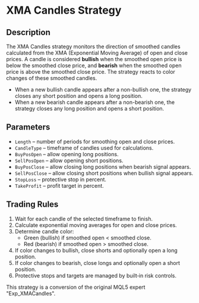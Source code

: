 # XMA Candles Strategy

## Description
The XMA Candles strategy monitors the direction of smoothed candles calculated from the XMA (Exponential Moving Average) of open and close prices. A candle is considered **bullish** when the smoothed open price is below the smoothed close price, and **bearish** when the smoothed open price is above the smoothed close price. The strategy reacts to color changes of these smoothed candles.

- When a new bullish candle appears after a non-bullish one, the strategy closes any short position and opens a long position.
- When a new bearish candle appears after a non-bearish one, the strategy closes any long position and opens a short position.

## Parameters
- `Length` – number of periods for smoothing open and close prices.
- `CandleType` – timeframe of candles used for calculations.
- `BuyPosOpen` – allow opening long positions.
- `SellPosOpen` – allow opening short positions.
- `BuyPosClose` – allow closing long positions when bearish signal appears.
- `SellPosClose` – allow closing short positions when bullish signal appears.
- `StopLoss` – protective stop in percent.
- `TakeProfit` – profit target in percent.

## Trading Rules
1. Wait for each candle of the selected timeframe to finish.
2. Calculate exponential moving averages for open and close prices.
3. Determine candle color:
   - Green (bullish) if smoothed open < smoothed close.
   - Red (bearish) if smoothed open > smoothed close.
4. If color changes to bullish, close shorts and optionally open a long position.
5. If color changes to bearish, close longs and optionally open a short position.
6. Protective stops and targets are managed by built‑in risk controls.

This strategy is a conversion of the original MQL5 expert "Exp_XMACandles".
